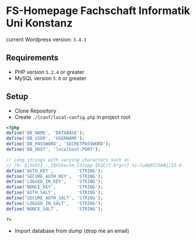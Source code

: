 # FS-Homepage Fachschaft Informatik Uni Konstanz

current Wordpress version: `3.4.1`

## Requirements

- PHP version `5.2.4` or greater
- MySQL version `5.0` or greater


## Setup

- Clone Repository
- Create `./lconf/local-config.php` in project root

```php
<?php
define('DB_NAME', 'DATABASE');
define('DB_USER', 'USERNAME');
define('DB_PASSWORD', 'SECRETPASSWORD');
define('DB_HOST', 'localhost:PORT');

// Long strings with varying characters such as
// ?9; $[VxhtZ_-,{QFCGe=tm_Cd)opp-Ik2C/7-8*g+t] %i~lu8@0lChhNj/1S-9
define('AUTH_KEY',         'STRING');
define('SECURE_AUTH_KEY',  'STRING');
define('LOGGED_IN_KEY',    'STRING');
define('NONCE_KEY',        'STRING');
define('AUTH_SALT',        'STRING');
define('SECURE_AUTH_SALT', 'STRING');
define('LOGGED_IN_SALT',   'STRING');
define('NONCE_SALT',       'STRING');

?>
```

- Import database from dump (drop me an email)